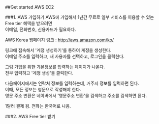 ##Get started AWS EC2

###1. AWS 가입하기
AWS에 가입해서 1년간 무료로 일부 서비스를 이용할 수 있는 Free tier 혜택을 받으려면  
이메일, 전화번호, 신용카드가 필요하다.  

AWS Korea 웹페이지 링크 : http://aws.amazon.com/ko/  

링크에 접속해서 '계정 생성하기'를 통하여 계정을 생성한다.  
이메일 주소를 입력하고, 새 사용자를 선택하고, 로그인을 클릭한다.  

그럼 가입을 위한 기본정보를 입력하는 페이지가 나온다.  
전부 입력하고 '계정 생성'을 클릭한다.  

다음페이지에서는 연락처 정보를 입력하는데, 거주지 정보를 입력하면 된다.  
이때, 모든 정보는 영문으로 작성해야 한다.  
영문 주소 변환은 네이버에서 '영문주소 변환'을 검색하고 주소를 검색하면 된다.  


1달러 결제 됨.
전화는 한국어로 나옴.


###2. AWS Free tier 받기
